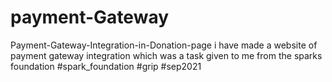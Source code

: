 # payment-Gateway
Payment-Gateway-Integration-in-Donation-page
i have made a website of payment gateway integration which was a task given to me from the sparks foundation #spark_foundation #grip #sep2021

